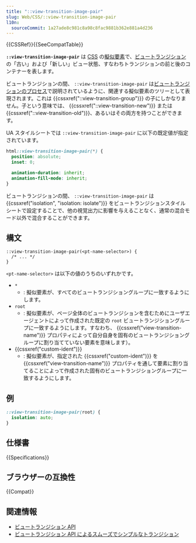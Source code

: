 ```yaml
---
title: "::view-transition-image-pair"
slug: Web/CSS/::view-transition-image-pair
l10n:
  sourceCommit: 1a27ade8c981c8a98c8fac9881b362e881a4d236
---
```


{{CSSRef}}{{SeeCompatTable}}

**`::view-transition-image-pair`** は [CSS](/ja/docs/Web/CSS) の[擬似要素](/ja/docs/Web/CSS/Pseudo-elements)で、[ビュートランジション](/ja/docs/Web/API/View_Transitions_API)の「古い」および「新しい」ビュー状態、すなわちトランジションの前と後のコンテナーを表します。

ビュートランジションの間、 `::view-transition-image-pair` は[ビュートランジションのプロセス](/ja/docs/Web/API/View_Transitions_API#ビュートランジションのプロセス)で説明されているように、関連する擬似要素のツリーとして表現されます。これは {{cssxref("::view-transition-group")}} の子にしかなりません。子という意味では、 {{cssxref("::view-transition-new")}} または {{cssxref("::view-transition-old")}}、あるいはその両方を持つことができます。

UA スタイルシートでは `::view-transition-image-pair` に以下の既定値が指定されています。

```css
html::view-transition-image-pair(*) {
  position: absolute;
  inset: 0;

  animation-duration: inherit;
  animation-fill-mode: inherit;
}
```

ビュートランジションの間、 `::view-transition-image-pair` は {{cssxref("isolation", "isolation: isolate")}} をビュートランジションスタイルシートで設定することで、他の視覚出力に影響を与えることなく、通常の混合モード以外で混合することができます。

## 構文

```css-nolint
::view-transition-image-pair(<pt-name-selector>) {
  /* ... */
}
```

`<pt-name-selector>` は以下の値のうちのいずれかです。

- `*`
  - : 擬似要素が、すべてのビュートランジショングループに一致するようにします。
- `root`
  - : 擬似要素が、ページ全体のビュートランジションを含むためにユーザエージェントによって作成された既定の `root` ビュートランジショングループに一致するようにします。すなわち、 {{cssxref("view-transition-name")}} プロパティによって自分自身を固有のビュートランジショングループに割り当てていない要素を意味します）。
- {{cssxref("custom-ident")}}
  - : 擬似要素が、指定された {{cssxref("custom-ident")}} を {{cssxref("view-transition-name")}} プロパティを通して要素に割り当てることによって作成された固有のビュートランジショングループに一致するようにします。

## 例

```css
::view-transition-image-pair(root) {
  isolation: auto;
}
```

## 仕様書

{{Specifications}}

## ブラウザーの互換性

{{Compat}}

## 関連情報

- [ビュートランジション API](/ja/docs/Web/API/View_Transitions_API)
- [ビュートランジション API によるスムーズでシンプルなトランジション](https://developer.chrome.com/docs/web-platform/view-transitions/)

